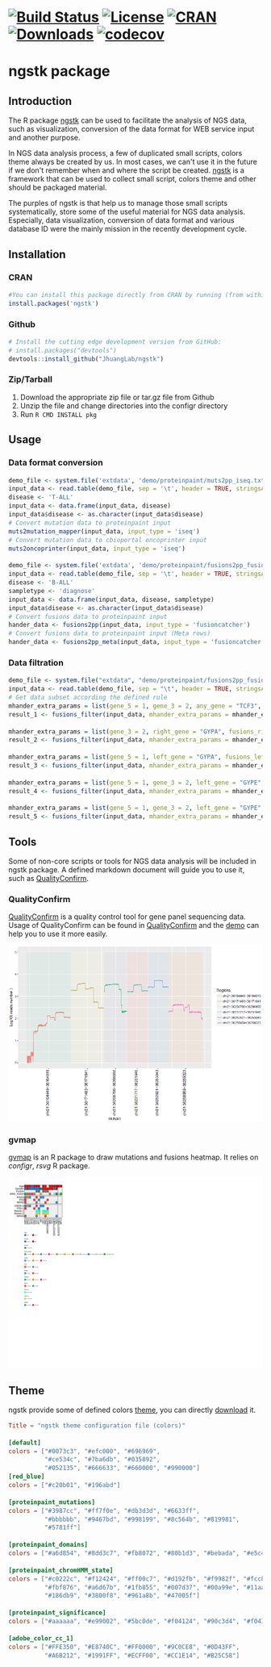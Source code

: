 # [![Build Status](https://travis-ci.org/JhuangLab/ngstk.svg)](https://travis-ci.org/JhuangLab/ngstk) [![License](https://img.shields.io/badge/license-MIT-brightgreen.svg?style=flat)](https://en.wikipedia.org/wiki/MIT_License) [![CRAN](http://www.r-pkg.org/badges/version/ngstk)](https://cran.r-project.org/package=ngstk) [![Downloads](http://cranlogs.r-pkg.org/badges/ngstk?color=brightgreen)](http://www.r-pkg.org/pkg/ngstk) [![codecov](https://codecov.io/github/JhuangLab/ngstk/branch/master/graphs/badge.svg)](https://codecov.io/github/JhuangLab/ngstk)

ngstk package
==============

## Introduction

The R package [ngstk](https://github.com/JhuangLab/ngstk) can be used to facilitate the analysis of NGS data, such as visualization, conversion of the data format for WEB service input and another purpose.

In NGS data analysis process, a few of duplicated small scripts, colors theme always be created by us. In most cases, we can't use it in the future if we don't remember when and where the script be created. [ngstk](https://github.com/JhuangLab/ngstk) is a framework that can be used to collect small script, colors theme and other should be packaged material.

The purples of ngstk is that help us to manage those small scripts systematically, store some of the useful material for NGS data analysis.
Especially, data visualization, conversion of data format and various database ID were the mainly mission in the recently development cycle.

## Installation

### CRAN

``` r
#You can install this package directly from CRAN by running (from within R):
install.packages('ngstk')
```

### Github

``` r
# Install the cutting edge development version from GitHub:
# install.packages("devtools")
devtools::install_github("JhuangLab/ngstk")
```

### Zip/Tarball

1. Download the appropriate zip file or tar.gz file from Github
2. Unzip the file and change directories into the configr directory
3. Run `R CMD INSTALL pkg`

## Usage

### Data format conversion

```r
demo_file <- system.file('extdata', 'demo/proteinpaint/muts2pp_iseq.txt', package = 'ngstk')
input_data <- read.table(demo_file, sep = '\t', header = TRUE, stringsAsFactors = FALSE)
disease <- 'T-ALL'
input_data <- data.frame(input_data, disease)
input_data$disease <- as.character(input_data$disease)
# Convert mutation data to proteinpaint input
muts2mutation_mapper(input_data, input_type = 'iseq')
# Convert mutation data to cbioportal oncoprinter input
muts2oncoprinter(input_data, input_type = 'iseq')

demo_file <- system.file('extdata', 'demo/proteinpaint/fusions2pp_fusioncatcher.txt', package = 'ngstk')
input_data <- read.table(demo_file, sep = '\t', header = TRUE, stringsAsFactors = FALSE)
disease <- 'B-ALL'
sampletype <- 'diagnose'
input_data <- data.frame(input_data, disease, sampletype)
input_data$disease <- as.character(input_data$disease)
# Convert fusions data to proteinpaint input
hander_data <- fusions2pp(input_data, input_type = 'fusioncatcher')
# Convert fusions data to proteinpaint input (Meta rows)
hander_data <- fusions2pp_meta(input_data, input_type = 'fusioncatcher')
```

### Data filtration

```r
demo_file <- system.file("extdata", "demo/proteinpaint/fusions2pp_fusioncatcher.txt", package = "ngstk")
input_data <- read.table(demo_file, sep = "\t", header = TRUE, stringsAsFactors = FALSE)
# Get data subset according the defined rule
mhander_extra_params = list(gene_5 = 1, gene_3 = 2, any_gene = "TCF3", fusions_any_match_flag = TRUE)
result_1 <- fusions_filter(input_data, mhander_extra_params = mhander_extra_params)

mhander_extra_params = list(gene_3 = 2, right_gene = "GYPA", fusions_right_match_flag = TRUE)
result_2 <- fusions_filter(input_data, mhander_extra_params = mhander_extra_params)

mhander_extra_params = list(gene_5 = 1, left_gene = "GYPA", fusions_left_match_flag = TRUE)
result_3 <- fusions_filter(input_data, mhander_extra_params = mhander_extra_params)

mhander_extra_params = list(gene_5 = 1, gene_3 = 2, left_gene = "GYPE", right_gene = "GYPA", fusions_full_match_flag = TRUE)
result_4 <- fusions_filter(input_data, mhander_extra_params = mhander_extra_params)

mhander_extra_params = list(gene_5 = 1, gene_3 = 2, left_gene = "GYPE", right_gene = "GYPA", fusions_anyfull_match_flag = TRUE)
result_5 <- fusions_filter(input_data, mhander_extra_params = mhander_extra_params)
```

## Tools

Some of non-core scripts or tools for NGS data analysis will be included in ngstk package. A defined markdown document will guide you to use it, such as [QualityConfirm](https://github.com/JhuangLab/ngstk/tree/master/inst/extdata/tools/QualityConfirm/README.md).

### QualityConfirm

[QualityConfirm](https://github.com/JhuangLab/ngstk/tree/master/inst/extdata/tools/QualityConfirm/) is a quality control tool for gene panel sequencing data. Usage of QualityConfirm can be found in [QualityConfirm](https://github.com/JhuangLab/ngstk/tree/master/inst/extdata/tools/QualityConfirm/README.md) and the [demo](https://github.com/JhuangLab/ngstk/tree/master/inst/extdata/tools/QualityConfirm/demo.R) can help you to use it more easily.

![](https://github.com/Miachol/ftp/raw/master/files/images/quality_confirm_fig1.png)

### gvmap

[gvmap](https://github.com/JhuangLab/ngstk/tree/master/inst/extdata/tools/gvmap/) is an R package to draw mutations and fusions heatmap. It relies on *configr*, *rsvg* R package.

![](https://raw.githubusercontent.com/JhuangLab/ngstk/master/inst/extdata/tools/gvmap/inst/extdata/test_data/gvmap.output.svg)

## Theme

ngstk provide some of defined colors [theme](https://github.com/JhuangLab/ngstk/blob/master/inst/extdata/config/theme.toml), you can directly [download](https://raw.githubusercontent.com/JhuangLab/ngstk/master/inst/extdata/config/theme.toml) it.

```toml
Title = "ngstk theme configuration file (colors)"

[default]
colors = ["#0073c3", "#efc000", "#696969",
          "#ce534c", "#7ba6db", "#035892",
          "#052135", "#666633", "#660000", "#990000"]
[red_blue]
colors = ["#c20b01", "#196abd"]

[proteinpaint_mutations]
colors = ["#3987cc", "#ff7f0e", "#db3d3d", "#6633ff",
          "#bbbbbb", "#9467bd", "#998199", "#8c564b", "#819981",
          "#5781ff"]

[proteinpaint_domains]
colors = ["#a6d854", "#8dd3c7", "#fb8072", "#80b1d3", "#bebada", "#e5c494", "#fdb462", "#b3b3b3"]

[proteinpaint_chromHMM_state]
colors = ["#c0222c", "#f12424", "#ff00c7", "#d192fb", "#f9982f", "#fcc88e",
          "#fbf876", "#a6d67b", "#1fb855", "#007d37", "#00a99e", "#11aaec",
          "#186db9", "#3800f8", "#961a8b", "#47005f"]

[proteinpaint_significance]
colors = ["#aaaaaa", "#e99002", "#5bc0de", "#f04124", "#90c3d4", "#f04124", "#43ac6a"]

[adobe_color_cc_1]
colors = ["#FFE350", "#E8740C", "#FF0000", "#9C0CE8", "#0D43FF",
          "#A6B212", "#1991FF", "#ECFF00", "#CC1E14", "#B25C58"]
```
